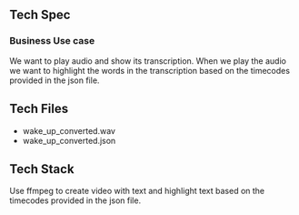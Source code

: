 ## Tech Spec

### Business Use case

We want to play audio and show its transcription.
When we play the audio we want to highlight the words in the transcription based on the timecodes provided in the json file.

## Tech Files

- wake_up_converted.wav
- wake_up_converted.json

## Tech Stack

Use ffmpeg to create video with text and highlight text based on the timecodes provided in the json file.